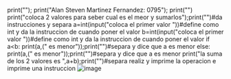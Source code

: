 print(""); print("Alan Steven Martinez Fernandez: 0795"); print("")
print("coloca 2 valores para seber cual es el meor y sumarlos");print("")#da instrucciones y separa
a=int(input("coloca el primer valor "))#define como int y da la instruccion de cuando poner el valor
b=int(input("coloca el primer valor "))#define como int y da la instruccion de cuando poner el valor
if a<b:
    print(a,(" es menor"));print("")#separa y dice que a es menor
else:
    print(a,(" es menor"));print("")#separa y dice que a es menor
print("la suma de los 2 valores es ",a+b);print("")#separa realiz y imprime la operacion e imprime una instruccion
![image](https://github.com/user-attachments/assets/f7b11dee-4b36-4929-8d42-a6b2e854a28b)
